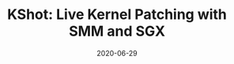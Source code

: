 ---
title: "KShot: Live Kernel Patching with SMM and SGX"
collection: publications
permalink: /publication/2020-06-29-dsn20-number-1
excerpt: #'This paper is about the number 1. The number 2 is left for future work.'
date: 2020-06-29
venue: 'To Appear in the 50th Annual IEEE/IFIP International Conference on Dependable Systems and Networks, Valencia, Spain'
venueshort: 'DSN&apos;20'
authors: "Lei Zhou, Fengwei Zhang, Jinghui Liao, <b>Zhenyu Ning</b>, Jidong Xiao, Kevin Leach, Westley Weimer, and Guojun Wang"
paperurl: #'/files/dimva19.pdf'
ifactor: #5.824
accept_rate: #'28.8% = 23/80'
citation: #'Your Name, You. (2009). &quot;Paper Title Number 1.&quot; <i>Journal 1</i>. 1(1).'
slides: #'/files/dimva19-slides.pdf'
source: #'http://ningzhenyu.github.io/files/dimva19.pdf'
videos: #'"http://ningzhenyu.github.io/files/dimva19.pdf","http://ningzhenyu.github.io/files/dimva19.pdf"'
---